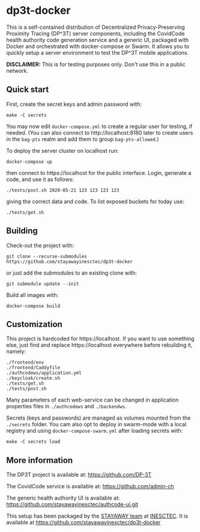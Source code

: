 # dp3t-docker

This is a self-contained distribution of Decentralized Privacy-Preserving Proximity Tracing (DP^3T) server components, including the CovidCode health authority code generation service and a generic UI, packaged with Docker and orchestrated with docker-compose or Swarm. It allows you to quickly setup a server environment to test the DP^3T mobile applications.

**DISCLAIMER:** This is for testing purposes only. Don't use this in a public network.

## Quick start

First, create the secret keys and admin password with:

    make -C secrets

You may now edit `docker-compose.yml` to create a regular user for testing, if needed. (You can also connect to http://localhost:8180 later to create users in the `bag-pts` realm and add them to group `bag-pts-allowed`.)

To deploy the server cluster on localhost run:

    docker-compose up

then connect to https://localhost for the public interface. Login, generate a code, and use it as follows:

    ./tests/post.sh 2020-05-21 123 123 123 123

giving the correct data and code. To list exposed buckets for today use:

    ./tests/get.sh

## Building

Check-out the project with:

    git clone --recurse-submodules https://github.com/stayawayinesctec/dp3t-docker

or just add the submodules to an existing clone with:

    git submodule update --init

Build all images with:

    docker-compose build

## Customization

This project is hardcoded for https://localhost. If you want to use something else, just find and replace https://localhost everywhere before rebuilding it, namely:

    ./frontend/env
    ./frontend/Caddyfile
    ./authcodews/application.yml
    ./keycloak/create.sh
    ./tests/get.sh
    ./tests/post.sh

Many parameters of each web-service can be changed in application properties files in `./authcodews` and `./backendws`.

Secrets (keys and passwords) are managed as volumes mounted from the `./secrets` folder. You cam also opt to deploy in swarm-mode with a local registry and using `docker-compose-swarm.yml` after loading secrets with:

    make -C secrets load

## More information

The DP3T project is available at: https://github.com/DP-3T

The CovidCode service is available at: https://github.com/admin-ch

The generic health authority UI is available at: https://github.com/stayawayinesctec/authcode-ui.git

This setup has been packaged by the [STAYAWAY team](https://stayaway.inesctec.pt) at [INESCTEC](https://inesctec.pt). It is available at https://github.com/stayawayinesctec/dp3t-docker
